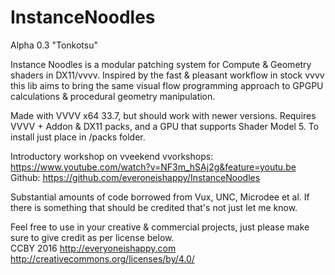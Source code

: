 # InstanceNoodles
Alpha 0.3 "Tonkotsu"

Instance Noodles is a  modular patching system for Compute & Geometry shaders in DX11/vvvv.  Inspired by the fast & pleasant workflow in stock vvvv this lib aims to bring the same visual flow programming approach to GPGPU calculations & procedural geometry manipulation.  

Made with VVVV x64 33.7, but should work with newer versions. Requires VVVV + Addon & DX11 packs, and a GPU that supports Shader Model 5.  To install just place in /packs folder. 

Introductory workshop on vveekend vvorkshops: https://www.youtube.com/watch?v=NF3m_hSAj2g&feature=youtu.be
Github: https://github.com/everoneishappy/InstanceNoodles

Substantial amounts of code borrowed from Vux, UNC, Microdee et al. If there is something that should be credited that's not just let me know.

Feel free to use in your creative & commercial projects, just please make sure to give credit as per license below.  
CCBY 2016 http://everyoneishappy.com
http://creativecommons.org/licenses/by/4.0/

